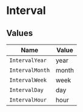 # Interval


## Values

| Name            | Value           |
| --------------- | --------------- |
| `IntervalYear`  | year            |
| `IntervalMonth` | month           |
| `IntervalWeek`  | week            |
| `IntervalDay`   | day             |
| `IntervalHour`  | hour            |